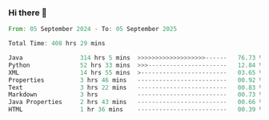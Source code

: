 ### Hi there 👋

<!--
**luoxuanzao/luoxuanzao** is a ✨ _special_ ✨ repository because its `README.md` (this file) appears on your GitHub profile.

Here are some ideas to get you started:

- 🔭 I’m currently working on ...
- 🌱 I’m currently learning ...
- 👯 I’m looking to collaborate on ...
- 🤔 I’m looking for help with ...
- 💬 Ask me about ...
- 📫 How to reach me: ...
- 😄 Pronouns: ...
- ⚡ Fun fact: ...
-->

<!--START_SECTION:waka-->

```rust
From: 05 September 2024 - To: 05 September 2025

Total Time: 408 hrs 29 mins

Java                314 hrs 5 mins  >>>>>>>>>>>>>>>>>>>------   76.73 %
Python              52 hrs 33 mins  >>>----------------------   12.84 %
XML                 14 hrs 55 mins  >------------------------   03.65 %
Properties          3 hrs 46 mins   -------------------------   00.92 %
Text                3 hrs 22 mins   -------------------------   00.83 %
Markdown            3 hrs           -------------------------   00.73 %
Java Properties     2 hrs 43 mins   -------------------------   00.66 %
HTML                1 hr 36 mins    -------------------------   00.39 %
```

<!--END_SECTION:waka-->
